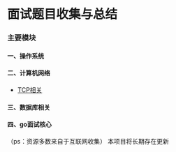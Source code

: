 # 面试题目收集与总结
### 主要模块
#### 一、操作系统
#### 二、计算机网络
* [TCP相关](https://github.com/CoderTH/go_interview/blob/main/计算机网络/TCP相关.md)
#### 三、数据库相关
#### 四、go面试核心
（ps：资源多数来自于互联网收集）
本项目将长期存在更新